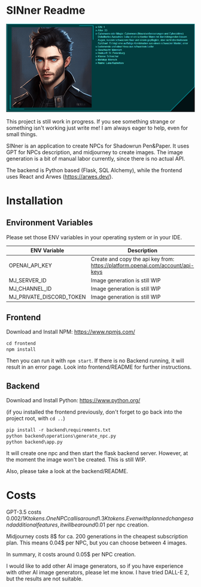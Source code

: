 # SINner Readme
![Animation.gif](docs%2FAnimation.gif)

This project is still work in progress. If you see something strange or something isn't working just write me! I am always eager to help, even for small things.

SINner is an application to create NPCs for Shadowrun Pen&Paper.
It uses GPT for NPCs description, and midjourney to create images.
The image generation is a bit of manual labor currently, since there is no actual API. 

The backend is Python based (Flask, SQL Alchemy), while the frontend uses React and Arwes (https://arwes.dev/).

# Installation

## Environment Variables

Please set those ENV variables in your operating system or in your IDE.

| ENV Variable             | Description                                                                    |
|--------------------------|--------------------------------------------------------------------------------|
| OPENAI_API_KEY           | Create and copy the api key from: https://platform.openai.com/account/api-keys |
| MJ_SERVER_ID             | Image generation is still WIP                                                  |
| MJ_CHANNEL_ID            | Image generation is still WIP                                                  |
| MJ_PRIVATE_DISCORD_TOKEN | Image generation is still WIP                                                  |





## Frontend
Download and Install NPM: https://www.npmjs.com/ 
```
cd frontend
npm install
```
Then you can run it with `npm start`. If there is no Backend running, it will result in an error page.
Look into frontend/README for further instructions.

## Backend
Download and Install Python: https://www.python.org/

(if you installed the frontend previously, don't forget to go back into the project root, with `cd ..`)
```
pip install -r backend\requirements.txt
python backend\operations\generate_npc.py
python backend\app.py
```

It will create one npc and then start the flask backend server.
However, at the moment the image won't be created. This is still WIP. 

Also, please take a look at the backend/README.

# Costs

GPT-3.5 costs $0.002 / 1K tokens. One NPC call is around 1.3K tokens.
Even with planned changes and additional features, it will be around 0.01$ per npc creation.

Midjourney costs 8$ for ca. 200 generations in the cheapest subscription plan.
This means 0.04$ per NPC, but you can choose between 4 images.

In summary, it costs around 0.05$ per NPC creation. 

I would like to add other AI image generators, so if you have experience with other AI image generators, please let me know.
I have tried DALL-E 2, but the results are not suitable.